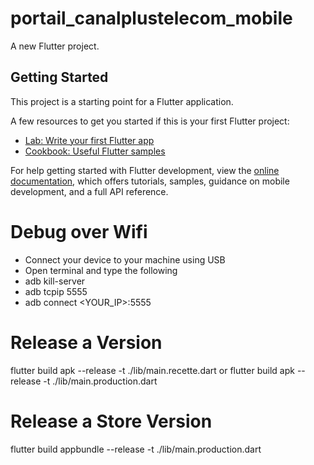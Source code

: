 # portail_canalplustelecom_mobile

A new Flutter project.

## Getting Started

This project is a starting point for a Flutter application.

A few resources to get you started if this is your first Flutter project:

- [Lab: Write your first Flutter app](https://docs.flutter.dev/get-started/codelab)
- [Cookbook: Useful Flutter samples](https://docs.flutter.dev/cookbook)

For help getting started with Flutter development, view the
[online documentation](https://docs.flutter.dev/), which offers tutorials,
samples, guidance on mobile development, and a full API reference.


# Debug over Wifi

- Connect your device to your machine using USB
- Open terminal and type the following
- adb kill-server
- adb tcpip 5555
- adb connect <YOUR_IP>:5555

# Release a Version
flutter build apk --release -t ./lib/main.recette.dart
or
flutter build apk --release -t ./lib/main.production.dart

# Release a Store Version
flutter build appbundle --release -t ./lib/main.production.dart


